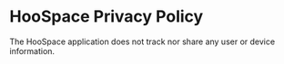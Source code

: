 # HooSpace Privacy Policy
The HooSpace application does not track nor share any user or device information.
